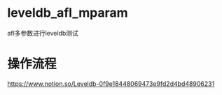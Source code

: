 # leveldb_afl_mparam
afl多参数进行leveldb测试

# 操作流程
https://www.notion.so/Leveldb-0f9e18448069473e9fd2d4bd48906231
